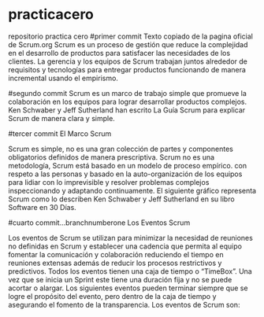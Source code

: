 # practicacero
repositorio practica cero
#primer commit
Texto copiado de la pagina oficial de Scrum.org
Scrum es un proceso de gestión que reduce la complejidad en el desarrollo de productos para satisfacer las necesidades de los clientes. La gerencia y los equipos de Scrum trabajan juntos alrededor de requisitos y tecnologías para entregar productos funcionando de manera incremental usando el empirismo.

#segundo commit
Scrum es un marco de trabajo simple que promueve la colaboración en los equipos para lograr desarrollar productos complejos. Ken Schwaber y Jeff Sutherland han escrito La Guía Scrum para explicar Scrum de manera clara y simple.

#tercer commit
El Marco Scrum

Scrum es simple, no es una gran colección de partes y componentes obligatorios definidos de manera prescriptiva. Scrum no es una metodología, Scrum está basado en un modelo de proceso empírico. con respeto a las personas y basado en la auto-organización de los equipos para lidiar con lo imprevisible y resolver problemas complejos inspeccionando y adaptando continuamente. El siguiente gráfico representa Scrum como lo describen Ken Schwaber y Jeff Sutherland en su libro Software en 30 Días.

#cuarto commit...branchnumberone
Los Eventos Scrum

Los eventos de Scrum se utilizan para minimizar la necesidad de reuniones no definidas en Scrum y establecer una cadencia que permita al equipo fomentar la comunicación y colaboración reduciendo el tiempo en reuniones extensas además de reducir los procesos restrictivos y predictivos. Todos los eventos tienen una caja de tiempo o “TimeBox”. Una vez que se inicia un Sprint este tiene una duración fija y no se puede acortar o alargar. Los siguientes eventos pueden terminar siempre que se logre el propósito del evento, pero dentro de la caja de tiempo y asegurando el fomento de la transparencia. Los eventos de Scrum son:
